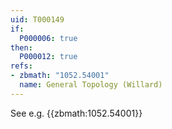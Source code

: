 ```yaml
---
uid: T000149
if:
  P000006: true
then:
  P000012: true
refs:
- zbmath: "1052.54001"
  name: General Topology (Willard)
---
```


See e.g. {{zbmath:1052.54001}}
